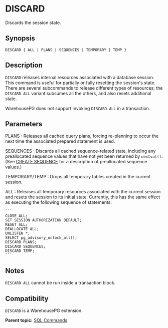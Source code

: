 # DISCARD 

Discards the session state.

## <a id="section2"></a>Synopsis 

``` {#sql_command_synopsis}
DISCARD { ALL | PLANS | SEQUENCES | TEMPORARY | TEMP }
```

## <a id="section3"></a>Description 

`DISCARD` releases internal resources associated with a database session. This command is useful for partially or fully resetting the session's state. There are several subcommands to release different types of resources; the `DISCARD ALL` variant subsumes all the others, and also resets additional state.

WarehousePG does not support invoking `DISCARD ALL` in a transaction.

## <a id="section4"></a>Parameters 

PLANS
:   Releases all cached query plans, forcing re-planning to occur the next time the associated prepared statement is used.

SEQUENCES
:   Discards all cached sequence-related state, including any preallocated sequence values that have not yet been returned by `nextval()`. \(See [CREATE SEQUENCE](CREATE_SEQUENCE.html) for a description of preallocated sequence values.\)

TEMPORARY/TEMP
:   Drops all temporary tables created in the current session.

ALL
:   Releases all temporary resources associated with the current session and resets the session to its initial state. Currently, this has the same effect as executing the following sequence of statements:

    ```
    CLOSE ALL;
    SET SESSION AUTHORIZATION DEFAULT;
    RESET ALL;
    DEALLOCATE ALL;
    UNLISTEN *;
    SELECT pg_advisory_unlock_all();
    DISCARD PLANS;
    DISCARD SEQUENCES;
    DISCARD TEMP;
    ```

## <a id="section4a"></a>Notes

`DISCARD ALL` cannot be run inside a transaction block.

## <a id="section6"></a>Compatibility 

`DISCARD` is a WarehousePG extension.

**Parent topic:** [SQL Commands](../sql_commands/sql_ref.html)

